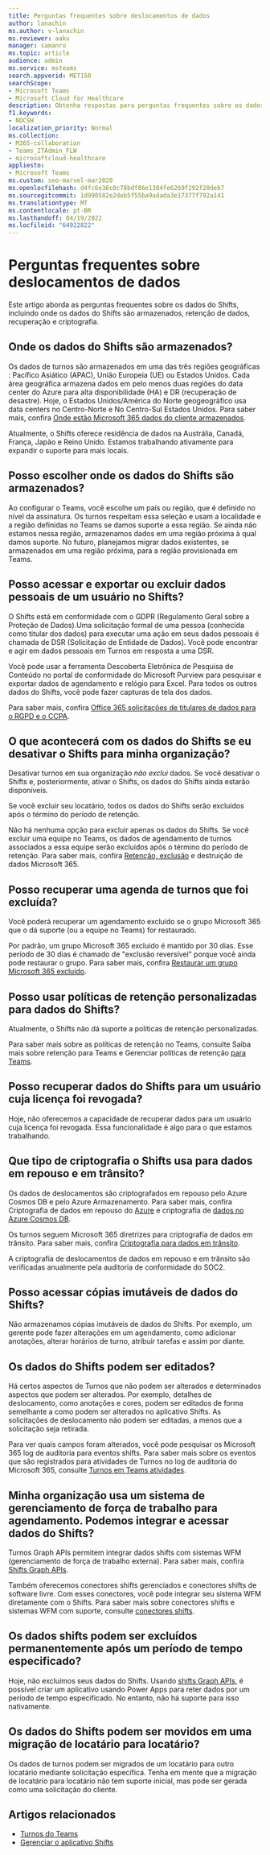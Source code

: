 ```yaml
---
title: Perguntas frequentes sobre deslocamentos de dados
author: lanachin
ms.author: v-lanachin
ms.reviewer: aaku
manager: samanro
ms.topic: article
audience: admin
ms.service: msteams
search.appverid: MET150
searchScope:
- Microsoft Teams
- Microsoft Cloud for Healthcare
description: Obtenha respostas para perguntas frequentes sobre os dados do Shifts, incluindo onde os dados do Shifts são armazenados, retenção de dados, recuperação e criptografia.
f1.keywords:
- NOCSH
localization_priority: Normal
ms.collection:
- M365-collaboration
- Teams_ITAdmin_FLW
- microsoftcloud-healthcare
appliesto:
- Microsoft Teams
ms.custom: seo-marvel-mar2020
ms.openlocfilehash: d4fc6e36c0c78bdf86e1384fe6269f292f20deb7
ms.sourcegitcommit: 1d990582e2deb5f55ba9adada3e17377f792a141
ms.translationtype: MT
ms.contentlocale: pt-BR
ms.lasthandoff: 04/19/2022
ms.locfileid: "64922822"
---
```

# <a name="shifts-data-faq"></a>Perguntas frequentes sobre deslocamentos de dados

Este artigo aborda as perguntas frequentes sobre os dados do Shifts, incluindo onde os dados do Shifts são armazenados, retenção de dados, recuperação e criptografia.

## <a name="where-is-shifts-data-stored"></a>Onde os dados do Shifts são armazenados?

Os dados de turnos são armazenados em uma das três regiões geográficas : Pacífico Asiático (APAC), União Europeia (UE) ou Estados Unidos. Cada área geográfica armazena dados em pelo menos duas regiões do data center do Azure para alta disponibilidade (HA) e DR (recuperação de desastre). Hoje, o Estados Unidos/América do Norte geogeográfico usa data centers no Centro-Norte e No Centro-Sul Estados Unidos. Para saber mais, confira [Onde estão Microsoft 365 dados do cliente armazenados](/microsoft-365/enterprise/o365-data-locations).

Atualmente, o Shifts oferece residência de dados na Austrália, Canadá, França, Japão e Reino Unido. Estamos trabalhando ativamente para expandir o suporte para mais locais.

## <a name="can-i-choose-where-shifts-data-is-stored"></a>Posso escolher onde os dados do Shifts são armazenados?

Ao configurar o Teams, você escolhe um país ou região, que é definido no nível da assinatura. Os turnos respeitam essa seleção e usam a localidade e a região definidas no Teams se damos suporte a essa região. Se ainda não estamos nessa região, armazenamos dados em uma região próxima à qual damos suporte. No futuro, planejamos migrar dados existentes, se armazenados em uma região próxima, para a região provisionada em Teams.

## <a name="can-i-access-and-export-or-delete-a-users-personal-data-in-shifts"></a>Posso acessar e exportar ou excluir dados pessoais de um usuário no Shifts?

O Shifts está em conformidade com o GDPR (Regulamento Geral sobre a Proteção de Dados).Uma solicitação formal de uma pessoa (conhecida como titular dos dados) para executar uma ação em seus dados pessoais é chamada de DSR (Solicitação de Entidade de Dados). Você pode encontrar e agir em dados pessoais em Turnos em resposta a uma DSR.

Você pode usar a ferramenta Descoberta Eletrônica de Pesquisa de Conteúdo no portal de conformidade do Microsoft Purview para pesquisar e exportar dados de agendamento e relógio para Excel. Para todos os outros dados do Shifts, você pode fazer capturas de tela dos dados.

Para saber mais, confira [Office 365 solicitações de titulares de dados para o RGPD e o CCPA](/microsoft-365/compliance/gdpr-dsr-office365).

## <a name="what-happens-to-shifts-data-if-i-turn-off-shifts-for-my-organization"></a>O que acontecerá com os dados do Shifts se eu desativar o Shifts para minha organização?

Desativar turnos em sua organização *não exclui* dados. Se você desativar o Shifts e, posteriormente, ativar o Shifts, os dados do Shifts ainda estarão disponíveis.

Se você excluir seu locatário, todos os dados do Shifts serão excluídos após o término do período de retenção.

Não há nenhuma opção para excluir apenas os dados do Shifts. Se você excluir uma equipe no Teams, os dados de agendamento de turnos associados a essa equipe serão excluídos após o término do período de retenção. Para saber mais, confira [Retenção, exclusão](/compliance/assurance/assurance-data-retention-deletion-and-destruction-overview) e destruição de dados Microsoft 365.

## <a name="can-i-recover-a-shifts-schedule-that-was-deleted"></a>Posso recuperar uma agenda de turnos que foi excluída?

Você poderá recuperar um agendamento excluído se o grupo Microsoft 365 que o dá suporte (ou a equipe no Teams) for restaurado.

Por padrão, um grupo Microsoft 365 excluído é mantido por 30 dias. Esse período de 30 dias é chamado de "exclusão reversível" porque você ainda pode restaurar o grupo. Para saber mais, confira [Restaurar um grupo Microsoft 365 excluído](/microsoft-365/admin/create-groups/restore-deleted-group?view=o365-worldwide&tabs=admin-center).

## <a name="can-i-use-custom-retention-policies-for-shifts-data"></a>Posso usar políticas de retenção personalizadas para dados do Shifts?

Atualmente, o Shifts não dá suporte a políticas de retenção personalizadas.

Para saber mais sobre as políticas de retenção no Teams, consulte Saiba [](/microsoft-365/compliance/retention-policies-teams) mais sobre retenção para Teams e Gerenciar políticas de retenção [para Teams](../../retention-policies.md).

## <a name="can-i-retrieve-shifts-data-for-a-user-whose-license-was-revoked"></a>Posso recuperar dados do Shifts para um usuário cuja licença foi revogada?

Hoje, não oferecemos a capacidade de recuperar dados para um usuário cuja licença foi revogada. Essa funcionalidade é algo para o que estamos trabalhando.

## <a name="what-type-of-encryption-does-shifts-use-for-data-at-rest-and-in-transit"></a>Que tipo de criptografia o Shifts usa para dados em repouso e em trânsito?

Os dados de deslocamentos são criptografados em repouso pelo Azure Cosmos DB e pelo Azure Armazenamento. Para saber mais, confira Criptografia de dados em repouso do [Azure](/azure/security/fundamentals/encryption-atrest) e criptografia de [dados no Azure Cosmos DB](/azure/cosmos-db/database-encryption-at-rest).

Os turnos seguem Microsoft 365 diretrizes para criptografia de dados em trânsito. Para saber mais, confira [Criptografia para dados em trânsito](/compliance/assurance/assurance-encryption-in-transit).

A criptografia de deslocamentos de dados em repouso e em trânsito são verificadas anualmente pela auditoria de conformidade do SOC2.

## <a name="can-i-access-immutable-copies-of-shifts-data"></a>Posso acessar cópias imutáveis de dados do Shifts?

Não armazenamos cópias imutáveis de dados do Shifts. Por exemplo, um gerente pode fazer alterações em um agendamento, como adicionar anotações, alterar horários de turno, atribuir tarefas e assim por diante.

## <a name="can-shifts-data-be-edited"></a>Os dados do Shifts podem ser editados?

Há certos aspectos de Turnos que não podem ser alterados e determinados aspectos que podem ser alterados. Por exemplo, detalhes de deslocamento, como anotações e cores, podem ser editados de forma semelhante a como podem ser alterados no aplicativo Shifts. As solicitações de deslocamento não podem ser editadas, a menos que a solicitação seja retirada.

Para ver quais campos foram alterados, você pode pesquisar os Microsoft 365 log de auditoria para eventos shifts. Para saber mais sobre os eventos que são registrados para atividades de Turnos no log de auditoria do Microsoft 365, consulte [Turnos em Teams atividades](../../audit-log-events.md#shifts-in-teams-activities).

## <a name="my-organization-uses-a-workforce-management-system-for-scheduling-can-we-integrate-with-and-access-shifts-data"></a>Minha organização usa um sistema de gerenciamento de força de trabalho para agendamento. Podemos integrar e acessar dados do Shifts?

Turnos Graph APIs permitem integrar dados shifts com sistemas WFM (gerenciamento de força de trabalho externa). Para saber mais, confira [Shifts Graph APIs](/graph/api/resources/shift).

Também oferecemos conectores shifts gerenciados e conectores shifts de software livre. Com esses conectores, você pode integrar seu sistema WFM diretamente com o Shifts. Para saber mais sobre conectores shifts e sistemas WFM com suporte, consulte [conectores shifts](shifts-connectors.md).

## <a name="can-shifts-data-be-deleted-permanently-after-a-specified-period-of-time"></a>Os dados shifts podem ser excluídos permanentemente após um período de tempo especificado?

Hoje, não excluímos seus dados do Shifts. Usando [shifts Graph APIs](/graph/api/resources/shift), é possível criar um aplicativo usando Power Apps para [](/powerapps/maker/) reter dados por um período de tempo especificado. No entanto, não há suporte para isso nativamente.

## <a name="can-shifts-data-be-moved-in-a-tenant-to-tenant-migration"></a>Os dados do Shifts podem ser movidos em uma migração de locatário para locatário?

Os dados de turnos podem ser migrados de um locatário para outro locatário mediante solicitação específica. Tenha em mente que a migração de locatário para locatário não tem suporte inicial, mas pode ser gerada como uma solicitação do cliente.

## <a name="related-articles"></a>Artigos relacionados

- [Turnos do Teams](../shifts-for-teams-landing-page.md)
- [Gerenciar o aplicativo Shifts](manage-the-shifts-app-for-your-organization-in-teams.md)

